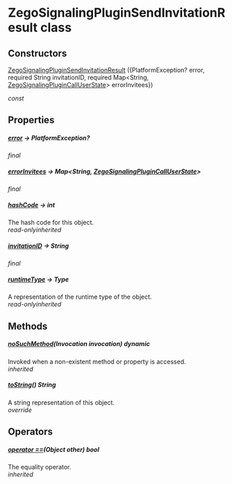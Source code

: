 


# ZegoSignalingPluginSendInvitationResult class













## Constructors

[ZegoSignalingPluginSendInvitationResult](../zego_uikit_prebuilt_live_audio_room/ZegoSignalingPluginSendInvitationResult/ZegoSignalingPluginSendInvitationResult.md) ({PlatformException? error, required String invitationID, required Map&lt;String, [ZegoSignalingPluginCallUserState](../zego_uikit_prebuilt_live_audio_room/ZegoSignalingPluginCallUserState.md)> errorInvitees})

  _const_ 


## Properties

##### [error](../zego_uikit_prebuilt_live_audio_room/ZegoSignalingPluginSendInvitationResult/error.md) &#8594; PlatformException?



  
_<span class="feature">final</span>_



##### [errorInvitees](../zego_uikit_prebuilt_live_audio_room/ZegoSignalingPluginSendInvitationResult/errorInvitees.md) &#8594; Map&lt;String, [ZegoSignalingPluginCallUserState](../zego_uikit_prebuilt_live_audio_room/ZegoSignalingPluginCallUserState.md)>



  
_<span class="feature">final</span>_



##### [hashCode](../zego_uikit_prebuilt_live_audio_room/ZegoSignalingPluginSendInvitationResult/hashCode.md) &#8594; int



The hash code for this object.  
_<span class="feature">read-only</span><span class="feature">inherited</span>_



##### [invitationID](../zego_uikit_prebuilt_live_audio_room/ZegoSignalingPluginSendInvitationResult/invitationID.md) &#8594; String



  
_<span class="feature">final</span>_



##### [runtimeType](../zego_uikit_prebuilt_live_audio_room/ZegoSignalingPluginSendInvitationResult/runtimeType.md) &#8594; Type



A representation of the runtime type of the object.  
_<span class="feature">read-only</span><span class="feature">inherited</span>_





## Methods

##### [noSuchMethod](../zego_uikit_prebuilt_live_audio_room/ZegoSignalingPluginSendInvitationResult/noSuchMethod.md)(Invocation invocation) dynamic



Invoked when a non-existent method or property is accessed.  
_<span class="feature">inherited</span>_



##### [toString](../zego_uikit_prebuilt_live_audio_room/ZegoSignalingPluginSendInvitationResult/toString.md)() String



A string representation of this object.  
_<span class="feature">override</span>_





## Operators

##### [operator ==](../zego_uikit_prebuilt_live_audio_room/ZegoSignalingPluginSendInvitationResult/operator_equals.md)(Object other) bool



The equality operator.  
_<span class="feature">inherited</span>_















